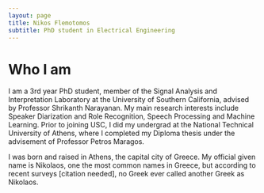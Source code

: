 ```yaml
---
layout: page
title: Nikos Flemotomos
subtitle: PhD student in Electrical Engineering
---
```


# Who I am
I am a 3rd year PhD student, member of the Signal Analysis and Interpretation Laboratory at the University of Southern California, advised by Professor Shrikanth Narayanan. My main research interests include Speaker Diarization and Role Recognition, Speech Processing and Machine Learning. Prior to joining USC, I did my undergrad at the National Technical University of Athens, where I completed my Diploma thesis under the advisement of Professor Petros Maragos.

I was born and raised in Athens, the capital city of Greece. My official given name is Nikolaos, one the most common names in Greece, but according to recent surveys [citation needed], no Greek ever called another Greek as Nikolaos.
